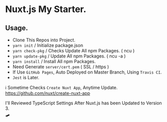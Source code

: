# Nuxt.js My Starter.

## Usage.

- Clone This Repos into Project.
- `yarn init` / Initialize package.json
- `yarn check-pkg` / Checks Update All npm Packages. ( ncu )
- `yarn update-pkg` / Update All npm Packages. ( ncu -a )
- `yarn install` / Install All npm Packages.
- Need Generate `server/cert.pem` ( SSL / https )
- If Use `GitHub Pages`, Auto Deployed on Master Branch, Using `Travis CI`.
- `Jest` is Later.

ℹ️ Sometime Checks `Create Nuxt App`, Anytime Update.  
<https://github.com/nuxt/create-nuxt-app>

I'll Reviewed TypeScript Settings After Nuxt.js has been Updated to Version 3.  
🛹 ‍  
